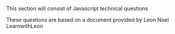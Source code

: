 This section will consist of Javascript technical questions

These questions are based on a document provided by Leon Noel LearnwithLeon